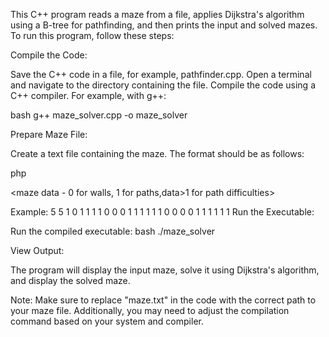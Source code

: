 This C++ program reads a maze from a file, applies Dijkstra's algorithm using a B-tree for pathfinding, and then prints the input and solved mazes. To run this program, follow these steps:

Compile the Code:

Save the C++ code in a file, for example, pathfinder.cpp.
Open a terminal and navigate to the directory containing the file.
Compile the code using a C++ compiler. For example, with g++:

bash
g++ maze_solver.cpp -o maze_solver

Prepare Maze File:

Create a text file containing the maze. The format should be as follows:

php

<number of rows> <number of columns>
<maze data - 0 for walls, 1 for paths,data>1 for path difficulties>

Example:
5 5
1 0 1 1 1
1 0 0 0 1
1 1 1 1 1
0 0 0 0 1
1 1 1 1 1
Run the Executable:

Run the compiled executable:
bash
./maze_solver

View Output:

The program will display the input maze, solve it using Dijkstra's algorithm, and display the solved maze.

Note:
 Make sure to replace "maze.txt" in the code with the correct path to your maze file. Additionally, you may need to adjust the compilation command based on your system and compiler.